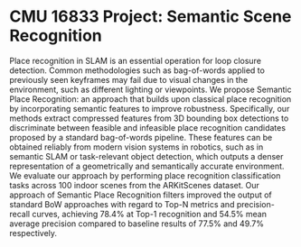 # CMU 16833 Project: Semantic Scene Recognition


Place recognition in SLAM is an essential operation for loop closure detection. Common methodologies such as bag-of-words applied to previously seen keyframes may fail due to visual changes in the environment, such as different lighting or viewpoints. We propose Semantic Place Recognition: an approach that builds upon classical place recognition by incorporating semantic features to improve robustness. Specifically, our methods extract compressed features from 3D bounding box detections to discriminate between feasible and infeasible place recognition candidates proposed by a standard bag-of-words pipeline. These features can be obtained reliably from modern vision systems in robotics, such as in semantic SLAM or task-relevant object detection, which outputs a denser representation of a geometrically and semantically accurate environment. We evaluate our approach by performing place recognition classification tasks across 100 indoor scenes from the ARKitScenes dataset. Our approach of Semantic Place Recognition filters improved the output of standard BoW approaches with regard to Top-N metrics and precision-recall curves, achieving 78.4\% at Top-1 recognition and 54.5\% mean average precision compared to baseline results of 77.5\% and 49.7\% respectively.
